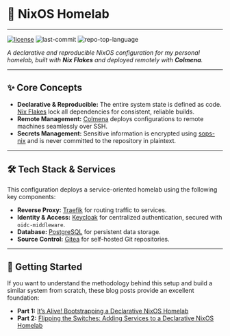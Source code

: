 # 🦆 NixOS Homelab

---
<p align="left">
  <a href="https://github.com/AkashRajvanshi/hl-nixos-remote/blob/main/LICENSE"><img src="https://img.shields.io/github/license/AkashRajvanshi/hl-nixos-remote?style=flat-square&logo=opensourceinitiative&logoColor=white&color=A931EC" alt="license"></a>
  <img src="https://img.shields.io/github/last-commit/AkashRajvanshi/hl-nixos-remote?style=flat-square&logo=git&logoColor=white&color=A931EC" alt="last-commit">
  <img src="https://img.shields.io/github/languages/top/AkashRajvanshi/hl-nixos-remote?style=flat-square&color=A931EC" alt="repo-top-language">
</p>

<em>A declarative and reproducible NixOS configuration for my personal homelab, built with **Nix Flakes** and deployed remotely with **Colmena**.</em>

---

## ✨ Core Concepts

* **Declarative & Reproducible:** The entire system state is defined as code. [Nix Flakes](https://nixos.wiki/wiki/Flakes) lock all dependencies for consistent, reliable builds.
* **Remote Management:** [Colmena](https://colmena.cli.rs/) deploys configurations to remote machines seamlessly over SSH.
* **Secrets Management:** Sensitive information is encrypted using [sops-nix](https://github.com/Mic92/sops-nix) and is never committed to the repository in plaintext.

---

## 🛠️ Tech Stack & Services

This configuration deploys a service-oriented homelab using the following key components:

* **Reverse Proxy:** [Traefik](https://traefik.io/traefik/) for routing traffic to services.
* **Identity & Access:** [Keycloak](https://www.keycloak.org/) for centralized authentication, secured with `oidc-middleware`.
* **Database:** [PostgreSQL](https://www.postgresql.org/) for persistent data storage.
* **Source Control:** [Gitea](https://gitea.io/) for self-hosted Git repositories.

---

## 🚀 Getting Started

If you want to understand the methodology behind this setup and build a similar system from scratch, these blog posts provide an excellent foundation:

* **Part 1:** [It’s Alive! Bootstrapping a Declarative NixOS Homelab](https://medium.com/aws-in-plain-english/its-alive-bootstrapping-a-declarative-nixos-homelab-part-1-79d11e917de2)
* **Part 2:** [Flipping the Switches: Adding Services to a Declarative NixOS Homelab](https://medium.com/aws-in-plain-english/flipping-the-switches-adding-services-to-a-declarative-nixos-homelab-part-2-eb6255f30027)
